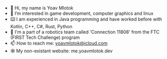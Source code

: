 - 👋 Hi, my name is Yoav Mlotok
- 👀 I’m interested in game development, computer graphics and linux
- ⌨️ I am experienced in Java programming and have worked before with Kotlin, C++, C#, Rust, Python
- 🤝 I'm a part of a robotics team called 'Connection 11808' from the FTC (FIRST Tech Challenge) program
- 📫 How to reach me: yoavmlotok@icloud.com
- 🕸️ My non-existant website: me.yoavmlotok.dev
